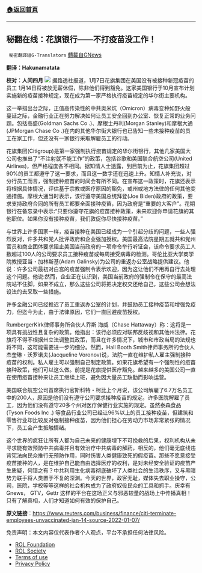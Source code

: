 ###  [:house:返回首頁](https://github.com/ourhimalayas/txt)
---


## 秘翻在线：花旗银行——不打疫苗没工作！
` 秘密翻譯組G-Translators` [轉載自GNews](https://gnews.org/zh-hans/1838333/)

**翻译：Hakunamatata**

**校对：人间四月**
![](https://assets.gnews.org/wp-content/uploads/2022/01/Screenshot-2022-01-09-120012.jpg)
据路透社报道，1月7日花旗集团在美国没有被接种新冠疫苗的员工 1月14日将被放无薪休假，除非他们得到豁免。这家美国银行于10月宣布计划实施新的疫苗接种规定，现在成为第一家严格执行疫苗规定的华尔街主要机构。

这一举措出台之际，正值高传染性的中共奥米炕（Omicron）病毒变种如野火般蔓延之际，金融行业正在努力解决如何让员工安全回到办公室、恢复正常的业务问题。包括高盛(Goldman Sachs Co .)、摩根士丹利(Morgan Stanley)和摩根大通(JPMorgan Chase Co .)在内的其他华尔街大银行也已告知一些未接种疫苗的员工在家工作，但还没有一家银行采取解雇员工的行动。

花旗集团(Citigroup)是第一家强制执行疫苗规定的华尔街银行，其他几家美国大公司也推出了“不注射就不能工作”的政策，包括谷歌和美国联合航空公司(United Airlines)，但严格程度各不相同。据知情人士透露，到目前为止，花旗集团超过90%的员工都遵守了这一要求，而且这一数字还在迅速上升。知情人补充说，对分行员工而言，强制接种疫苗的时间会有所不同。在宣布这一政策时，花旗还表示将根据具体情况，评估基于宗教或医疗原因的豁免，或州或地方法律的任何其他变通措施。摩根大通当时表示，该行遵守美国总统拜登(Joe Biden)政府的政策，要求支持政府合同的所有员工都要全面接种疫苗，因为政府是”重要的大客户”。花期银行在备忘录中表示:“只要你遵守花旗的疫苗接种政策，未来欢迎你申请花旗的其他职位。如果你没有接种疫苗，我们敦促你尽快接种疫苗。”

与世界上许多国家一样，疫苗接种在美国已经成为一个引起分歧的问题，一些人强烈反对，许多共和党人批评政府和企业强加授权。美国最高法院星期五就共和党州官员和商业团体要求阻止美国当前政府的一项命令举行听证会，该命令要求员工人数超过100人的公司要求员工接种疫苗或每周接受病毒的检测。哥伦比亚大学商学院教授亚当・加林斯基(Adam Galinsky)为公司的重返办公室战略提供建议。他说：许多公司最初对白宫的疫苗强制令表示欢迎，因为这让他们不用再自行去处理这个问题。他说:然而，企业正在认识到，美国当前政府的强制令在保守的最高法院站不住脚，如果不成立，那么这些公司将把决定权交还给自己，这些公司会想法设法的去采取一些措施。

许多金融公司已经推迟了员工重返办公室的计划，并鼓励员工接种疫苗和增强免疫力，但迄今为止，由于法律原因，它们一直回避疫苗授权。

RumbergerKirk律师事务所合伙人乔斯 海威（Chase Hattaway）称：这将是一项具有挑战性且复杂的政策。他指出：该行必须应对联邦反歧视和其他州法律。花旗将不得不根据州立法调整其政策，而且在许多情况下，城市和市政当局的法规也将不同，这可能需要进一步的细分。然而，Hall Booth Smith律师事务所的合伙人杰奎琳・沃罗诺夫(Jacqueline Voronov)说，法院一直在维护私人雇主强制接种疫苗的权利。私人雇主可以强制自己制定政策。如果花旗希望有一个强制性的疫苗接种政策，他们可以这么做。前提是花旗提供医疗豁免。越来越多的美国公司一直在使用疫苗接种来让员工继续上班，避免因大量员工缺勤而影响运营。

美国联合航空公司首席执行官斯科特・柯比上个月说，该公司解雇了6.7万名员工中的200人，原因是他们没有遵守公司要求接种疫苗的规定。许多医院解雇了员工，因为他们没有遵守20多个州对医疗保健行业实施的规定。虽然泰森食品(Tyson Foods Inc .) 等食品行业公司已经让96%以上的员工接种疫苗，但建筑和零售行业却比较反对强制接种疫苗，因为他们担心在劳动力市场非常紧张的情况下，员工会产生抵触情绪。

这个世界的疯狂让所有人都为自己未来的健康埋下不可挽救的后果，权利机构从未寻求能有效预防中共病毒并且有效治疗中共病毒的解药，相反的，他们毫无底线违背宪法向民众推行无预防作用，同时伤害人类健康致死的假疫苗。那些不愿意接受疫苗接种的人，是在维护自己能自由选择医疗的权利，是对未经安全验证的疫苗产生质疑，何错之有？中共利用生化病毒彻底破坏了人类社会的生活秩序，又与黑暗势力联手将人类置于不复的深渊。今天的世界，政客无耻，媒体失去职业操守，公司，医院，学校等等这样的社会机构成为了政府奴役民众的工具和抓手。庆幸有Gnews， GTV，Gettr 这样的平台在这场正义与邪恶较量的战场上中传播真相！只有了解真相，人们才知道如何有效的保护自己。

**原文链接**：https://www.reuters.com/business/finance/citi-terminate-employees-unvaccinated-jan-14-source-2022-01-07/

 

免责声明：本文内容仅代表作者个人观点，平台不承担任何法律风险。

- [ROL Foundation](https://rolfoundation.org/)
- [ROL Society](https://rolsociety.org/)
- [Terms of use](https://gnews.org/terms-of-use-3/)
- [Privacy Policy](https://gnews.org/privacy-policy/)
